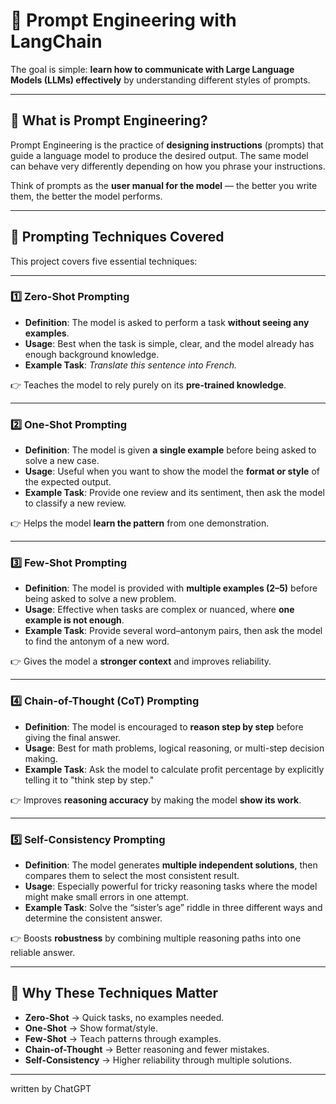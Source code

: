# 🚀 Prompt Engineering with LangChain

The goal is simple: **learn how to communicate with Large Language Models (LLMs) effectively** by understanding different styles of prompts.

---

## 🌟 What is Prompt Engineering?

Prompt Engineering is the practice of **designing instructions** (prompts) that guide a language model to produce the desired output.
The same model can behave very differently depending on how you phrase your instructions.

Think of prompts as the **user manual for the model** — the better you write them, the better the model performs.

---

## 📖 Prompting Techniques Covered

This project covers five essential techniques:

---

### 1️⃣ Zero-Shot Prompting

* **Definition**: The model is asked to perform a task **without seeing any examples**.
* **Usage**: Best when the task is simple, clear, and the model already has enough background knowledge.
* **Example Task**: *Translate this sentence into French.*

👉 Teaches the model to rely purely on its **pre-trained knowledge**.

---

### 2️⃣ One-Shot Prompting

* **Definition**: The model is given **a single example** before being asked to solve a new case.
* **Usage**: Useful when you want to show the model the **format or style** of the expected output.
* **Example Task**: Provide one review and its sentiment, then ask the model to classify a new review.

👉 Helps the model **learn the pattern** from one demonstration.

---

### 3️⃣ Few-Shot Prompting

* **Definition**: The model is provided with **multiple examples (2–5)** before being asked to solve a new problem.
* **Usage**: Effective when tasks are complex or nuanced, where **one example is not enough**.
* **Example Task**: Provide several word–antonym pairs, then ask the model to find the antonym of a new word.

👉 Gives the model a **stronger context** and improves reliability.

---

### 4️⃣ Chain-of-Thought (CoT) Prompting

* **Definition**: The model is encouraged to **reason step by step** before giving the final answer.
* **Usage**: Best for math problems, logical reasoning, or multi-step decision making.
* **Example Task**: Ask the model to calculate profit percentage by explicitly telling it to "think step by step."

👉 Improves **reasoning accuracy** by making the model **show its work**.

---

### 5️⃣ Self-Consistency Prompting

* **Definition**: The model generates **multiple independent solutions**, then compares them to select the most consistent result.
* **Usage**: Especially powerful for tricky reasoning tasks where the model might make small errors in one attempt.
* **Example Task**: Solve the “sister’s age” riddle in three different ways and determine the consistent answer.

👉 Boosts **robustness** by combining multiple reasoning paths into one reliable answer.

---

## 🎯 Why These Techniques Matter

* **Zero-Shot** → Quick tasks, no examples needed.
* **One-Shot** → Show format/style.
* **Few-Shot** → Teach patterns through examples.
* **Chain-of-Thought** → Better reasoning and fewer mistakes.
* **Self-Consistency** → Higher reliability through multiple solutions.

---

written by ChatGPT
